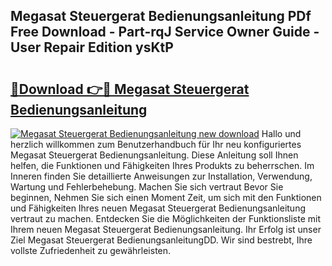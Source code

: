 ## Megasat Steuergerat Bedienungsanleitung PDf Free Download - Part-rqJ Service Owner Guide - User Repair Edition ysKtP

# <h2><a href="http://df1k4xt.blite.top/?on=Megasat+Steuergerat+Bedienungsanleitung">🔗Download 👉🔴 Megasat Steuergerat Bedienungsanleitung</a></h2>

[![Megasat Steuergerat Bedienungsanleitung new download](https://i.imgur.com/lujVjoI.png)](http://df1k4xt.blite.top/?on=Megasat+Steuergerat+Bedienungsanleitung)
Hallo und herzlich willkommen zum Benutzerhandbuch für Ihr neu konfiguriertes Megasat Steuergerat Bedienungsanleitung. Diese Anleitung soll Ihnen helfen, die Funktionen und Fähigkeiten Ihres Produkts zu beherrschen. Im Inneren finden Sie detaillierte Anweisungen zur Installation, Verwendung, Wartung und Fehlerbehebung. Machen Sie sich vertraut Bevor Sie beginnen, Nehmen Sie sich einen Moment Zeit, um sich mit den Funktionen und Fähigkeiten Ihres neuen Megasat Steuergerat Bedienungsanleitung vertraut zu machen. Entdecken Sie die Möglichkeiten der Funktionsliste mit Ihrem neuen Megasat Steuergerat Bedienungsanleitung. Ihr Erfolg ist unser Ziel Megasat Steuergerat BedienungsanleitungDD. Wir sind bestrebt, Ihre vollste Zufriedenheit zu gewährleisten.
